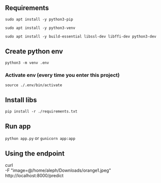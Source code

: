 ## Requirements

`sudo apt install -y python3-pip`

`sudo apt install -y python3-venv`

`sudo apt install -y build-essential libssl-dev libffi-dev python3-dev`


## Create python env

`python3 -m venv .env`

### Activate env (every time you enter this project)

`source ./.env/bin/activate`

## Install libs

`pip install -r ./requirements.txt`

## Run app

`python app.py`
or
`gunicorn app:app`

## Using the endpoint

curl \
  -F "image=@/home/aleph/Downloads/orange1.jpeg" \
  http://localhost:8000/predict
